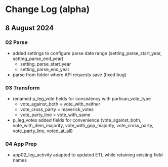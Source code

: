 # Change Log (alpha)

## 8 August 2024
### 02 Parse
* added settings to configure parse date range (setting_parse_start_year, setting_parse_end_year)
    * setting_parse_start_year
    * setting_parse_end_year
* parse from folder where API requests save (fixed bug)

### 03 Transform
* renamed p_leg_vote fields for consistency with partisan_vote_type
    * vote_against_both = vote_with_neither
    * vote_cross_party = maverick_votes
    * vote_party_line = vote_with_same
* p_leg_votes added fields for convenience (vote_against_both, vote_with_dem_majority, vote_with_gop_majority, vote_cross_party, vote_party_line, voted_at_all)

### 04 App Prep
* app02_leg_activity adapted to updated ETL while retaining existing field names